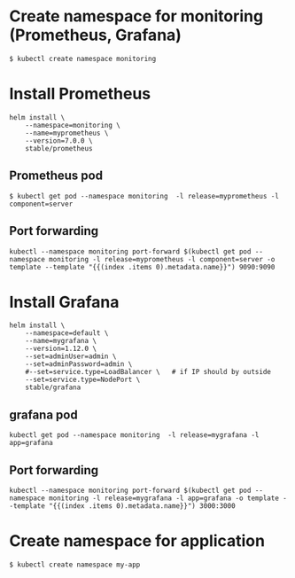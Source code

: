 # Create namespace for monitoring (Prometheus, Grafana)

```console
$ kubectl create namespace monitoring
```

# Install Prometheus

```console
helm install \
    --namespace=monitoring \
    --name=myprometheus \
    --version=7.0.0 \
    stable/prometheus
```

## Prometheus pod 	

```console
$ kubectl get pod --namespace monitoring  -l release=myprometheus -l component=server
```

## Port forwarding 

```console
kubectl --namespace monitoring port-forward $(kubectl get pod --namespace monitoring -l release=myprometheus -l component=server -o template --template "{{(index .items 0).metadata.name}}") 9090:9090
```

# Install Grafana

```console
helm install \
    --namespace=default \
    --name=mygrafana \
    --version=1.12.0 \
    --set=adminUser=admin \
    --set=adminPassword=admin \
    #--set=service.type=LoadBalancer \   # if IP should by outside 
	--set=service.type=NodePort \
    stable/grafana 
```
## grafana pod	
```console
kubectl get pod --namespace monitoring  -l release=mygrafana -l app=grafana
```


## Port forwarding 

```console
kubectl --namespace monitoring port-forward $(kubectl get pod --namespace monitoring -l release=mygrafana -l app=grafana -o template --template "{{(index .items 0).metadata.name}}") 3000:3000
```
# Create namespace for application
```console
$ kubectl create namespace my-app
```





